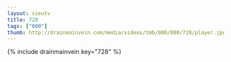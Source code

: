 ```yaml
--- 
layout: sieutv
title: 728
tags: ["000"]
thumb: http://drainmainvein.com/media/videos/tmb/000/000/728/player.jpg
---
```

{% include drainmainvein key="728" %} 
